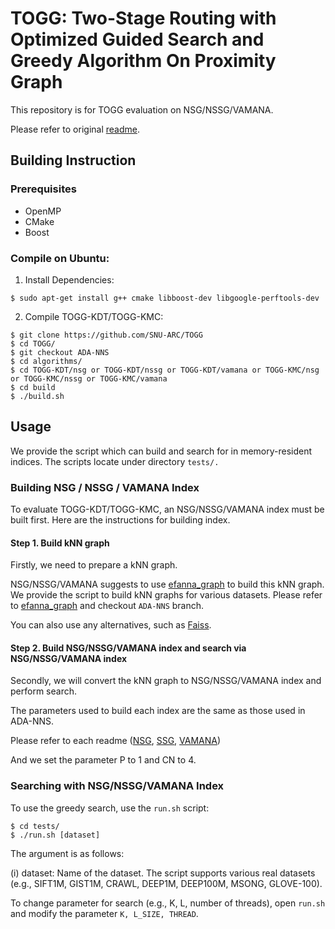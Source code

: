 # TOGG: Two-Stage Routing with Optimized Guided Search and Greedy Algorithm On Proximity Graph

This repository is for TOGG evaluation on NSG/NSSG/VAMANA.

Please refer to original [readme](https://github.com/whenever5225/TOGG/blob/master/README.md).

## Building Instruction

### Prerequisites
+ OpenMP
+ CMake
+ Boost

### Compile on Ubuntu:


1. Install Dependencies:

```shell
$ sudo apt-get install g++ cmake libboost-dev libgoogle-perftools-dev
```

2. Compile TOGG-KDT/TOGG-KMC:

```shell
$ git clone https://github.com/SNU-ARC/TOGG
$ cd TOGG/
$ git checkout ADA-NNS
$ cd algorithms/
$ cd TOGG-KDT/nsg or TOGG-KDT/nssg or TOGG-KDT/vamana or TOGG-KMC/nsg or TOGG-KMC/nssg or TOGG-KMC/vamana
$ cd build
$ ./build.sh
```

## Usage

We provide the script which can build and search for in memory-resident indices. The scripts locate under directory `tests/.`

### Building NSG / NSSG / VAMANA Index

To evaluate TOGG-KDT/TOGG-KMC, an NSG/NSSG/VAMANA index must be built first. Here are the instructions for building index.

#### Step 1. Build kNN graph

Firstly, we need to prepare a kNN graph.

NSG/NSSG/VAMANA suggests to use [efanna\_graph](https://github.com/ZJULearning/efanna\_graph) to build this kNN graph. We provide the script to build kNN graphs for various datasets. Please refer to [efanna\_graph](https://github.com/SNU-ARC/efanna\_graph) and checkout `ADA-NNS` branch.

You can also use any alternatives, such as [Faiss](https://github.com/facebookresearch/faiss).

#### Step 2. Build NSG/NSSG/VAMANA index and search via NSG/NSSG/VAMANA index

Secondly, we will convert the kNN graph to NSG/NSSG/VAMANA index and perform search.

The parameters used to build each index are the same as those used in ADA-NNS.

Please refer to each readme ([NSG](https://github.com/SNU-ARC/nsg/blob/ADA-NNS/README.md), [SSG](https://github.com/SNU-ARC/SSG/blob/ADA-NNS/README.md), [VAMANA](https://github.com/SNU-ARC/DiskANN/blob/ADA-NNS/README.md))

And we set the parameter P to 1 and CN to 4.

### Searching with NSG/NSSG/VAMANA Index

To use the greedy search, use the `run.sh` script:
```shell
$ cd tests/
$ ./run.sh [dataset]
```
The argument is as follows:

(i) dataset: Name of the dataset. The script supports various real datasets (e.g., SIFT1M, GIST1M, CRAWL, DEEP1M, DEEP100M, MSONG, GLOVE-100).

To change parameter for search (e.g., K, L, number of threads), open `run.sh` and modify the parameter `K, L_SIZE, THREAD`.

